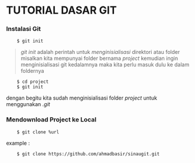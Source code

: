# TUTORIAL DASAR GIT

### Instalasi Git

```
	$ git init
```
> _git init_ adalah perintah untuk _menginisialisasi_ direktori atau folder
> misalkan kita mempunyai folder bernama _project_ kemudian ingin menginisialisasi
> git kedalamnya maka kita perlu masuk dulu ke dalam foldernya
```
	$ cd project
	$ git init
```
dengan begitu kita sudah menginisialisasi folder _project_ untuk menggunakan _.git_


### Mendownload Project ke Local 

```
	$ git clone %url
``` 
example :
```
	$ git clone https://github.com/ahmadbasir/sinaugit.git
```

